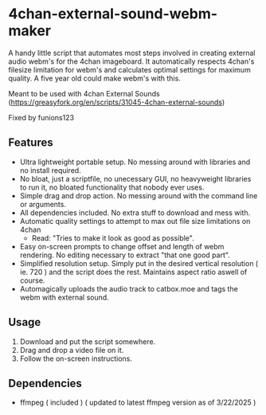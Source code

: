 4chan-external-sound-webm-maker
================
A handy little script that automates most steps involved in creating external audio webm's for the 4chan imageboard. It automatically respects 4chan's filesize limitation for webm's and calculates optimal settings for maximum quality. A five year old could make webm's with this.

Meant to be used with 4chan External Sounds (https://greasyfork.org/en/scripts/31045-4chan-external-sounds)

Fixed by funions123

Features
--------
- Ultra lightweight portable setup. No messing around with libraries and no install required.
- No bloat, just a scriptfile, no unecessary GUI, no heavyweight libraries to run it, no bloated functionality that nobody ever uses.
- Simple drag and drop action. No messing around with the command line or arguments.
- All dependencies included. No extra stuff to download and mess with.
- Automatic quality settings to attempt to max out file size limitations on 4chan
  - Read: "Tries to make it look as good as possible".
- Easy on-screen prompts to change offset and length of webm rendering. No editing necessary to extract "that one good part".
- Simplified resolution setup. Simply put in the desired vertical resolution ( ie. 720 ) and the script does the rest. Maintains aspect ratio aswell of course.
- Automagically uploads the audio track to catbox.moe and tags the webm with external sound.

Usage
-----
1. Download and put the script somewhere.
2. Drag and drop a video file on it.
3. Follow the on-screen instructions.

Dependencies
------------
- ffmpeg ( included ) ( updated to latest ffmpeg version as of 3/22/2025 )
